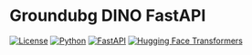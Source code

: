 # Groundubg DINO FastAPI

[![License](https://img.shields.io/badge/license-MIT-blue.svg)](LICENSE)
[![Python](https://img.shields.io/badge/python-3.7%20%7C%203.8%20%7C%203.9-blue.svg)](https://www.python.org/)
[![FastAPI](https://img.shields.io/badge/fastapi-0.68.0-blue.svg)](https://fastapi.tiangolo.com/)
[![Hugging Face Transformers](https://img.shields.io/badge/transformers-4.19.0-blue.svg)](https://huggingface.co/docs/transformers/index)
